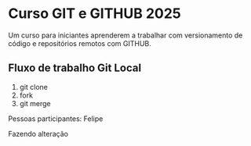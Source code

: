 # Curso GIT e GITHUB 2025

Um curso para iniciantes aprenderem a trabalhar com versionamento de código e repositórios remotos com GITHUB.


## Fluxo de trabalho Git Local

1. git clone 
2. fork
3. git merge

Pessoas participantes:
Felipe

Fazendo alteração